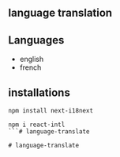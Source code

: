 ## language translation

## Languages
- english
- french

## installations
```
npm install next-i18next
```
```
npm i react-intl
```#   l a n g u a g e - t r a n s l a t e  
 #   l a n g u a g e - t r a n s l a t e  
 